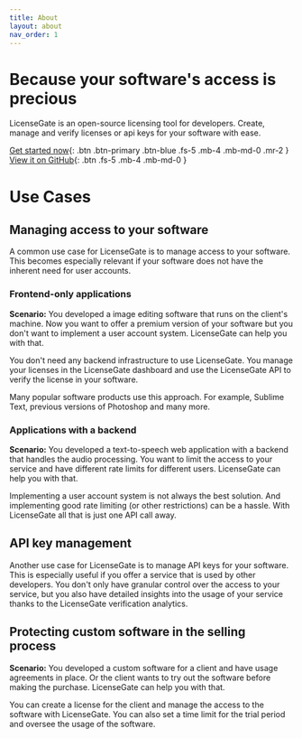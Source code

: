```yaml
---
title: About
layout: about
nav_order: 1
---
```


<h1 class="fs-9">Because your software's access is precious</h1>

<p class="fs-6 fw-300">LicenseGate is an open-source licensing tool for developers. Create, manage and
verify licenses or api keys for your software with ease.</p>

[Get started now](/docs/getting-started){: .btn .btn-primary .btn-blue .fs-5
.mb-4 .mb-md-0 .mr-2 }
[View it on GitHub](https://github.com/DevLeoko/license-gate){: .btn .fs-5 .mb-4
.mb-md-0 }

# Use Cases

## Managing access to your software

A common use case for LicenseGate is to manage access to your software. This
becomes especially relevant if your software does not have the inherent need for
user accounts.

### Frontend-only applications

**Scenario:** You developed a image editing software that runs on the client's
machine. Now you want to offer a premium version of your software but you don't
want to implement a user account system. LicenseGate can help you with that.

You don't need any backend infrastructure to use LicenseGate. You manage your
licenses in the LicenseGate dashboard and use the LicenseGate API to verify the
license in your software.

Many popular software products use this approach. For example, Sublime Text,
previous versions of Photoshop and many more.

### Applications with a backend

**Scenario:** You developed a text-to-speech web application with a backend that
handles the audio processing. You want to limit the access to your service and
have different rate limits for different users. LicenseGate can help you with
that.

Implementing a user account system is not always the best solution. And
implementing good rate limiting (or other restrictions) can be a hassle. With
LicenseGate all that is just one API call away.

## API key management

Another use case for LicenseGate is to manage API keys for your software. This
is especially useful if you offer a service that is used by other developers.
You don't only have granular control over the access to your service, but you
also have detailed insights into the usage of your service thanks to the
LicenseGate verification analytics.

## Protecting custom software in the selling process

**Scenario:** You developed a custom software for a client and have usage
agreements in place. Or the client wants to try out the software before making
the purchase. LicenseGate can help you with that.

You can create a license for the client and manage the access to the software
with LicenseGate. You can also set a time limit for the trial period and oversee
the usage of the software.
